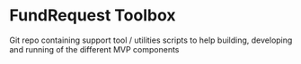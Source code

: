 # FundRequest Toolbox

Git repo containing support tool / utilities scripts to help building, developing and running of the different MVP components
